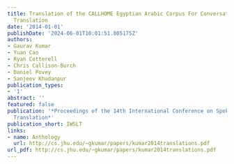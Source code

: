 ```yaml
---
title: Translation of the CALLHOME Egyptian Arabic Corpus For Conversational Speech
  Translation
date: '2014-01-01'
publishDate: '2024-06-01T10:01:51.805175Z'
authors:
- Gaurav Kumar
- Yuan Cao
- Ryan Cotterell
- Chris Callison-Burch
- Daniel Povey
- Sanjeev Khudanpur
publication_types:
- '1'
abstract: ''
featured: false
publication: '*Proceedings of the 14th International Conference on Spoken Language
  Translation*'
publication_short: IWSLT
links:
- name: Anthology
  url: http://cs.jhu.edu/~gkumar/papers/kumar2014translations.pdf
url_pdf: http://cs.jhu.edu/~gkumar/papers/kumar2014translations.pdf
---
```



